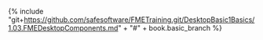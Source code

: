 {% include "git+https://github.com/safesoftware/FMETraining.git/DesktopBasic1Basics/1.03.FMEDesktopComponents.md" + "#" + book.basic_branch %}

